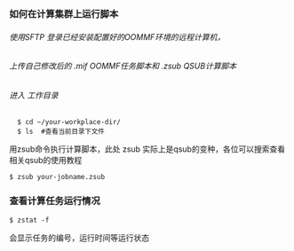 ###  如何在计算集群上运行脚本

######   使用SFTP 登录已经安装配置好的OOMMF环境的远程计算机，   
######   上传自己修改后的 .mif OOMMF任务脚本和 .zsub QSUB计算脚本   
######   进入 工作目录   
   
	  $ cd ~/your-workplace-dir/
	  $ ls  #查看当前目录下文件
	
用zsub命令执行计算脚本，此处 zsub 实际上是qsub的变种，各位可以搜索查看相关qsub的使用教程      
      
	$ zsub your-jobname.zsub

      
###  查看计算任务运行情况

	$ zstat -f
      
   会显示任务的编号，运行时间等运行状态

      
      